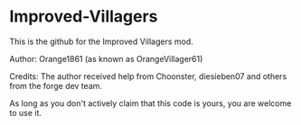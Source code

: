 # Improved-Villagers

This is the github for the Improved Villagers mod.

Author: Orange1861 (as known as OrangeVillager61)

Credits: The author received help from Choonster, diesieben07 and others from the forge dev team.

As long as you don't actively claim that this code is yours, you are welcome to use it.
